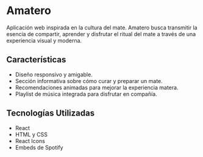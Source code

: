 # Amatero

Aplicación web inspirada en la cultura del mate. Amatero busca transmitir la esencia de compartir, aprender y disfrutar el ritual del mate a través de una experiencia visual y moderna.

## Características

- Diseño responsivo y amigable.
- Sección informativa sobre cómo curar y preparar un mate.
- Recomendaciones animadas para mejorar la experiencia matera.
- Playlist de música integrada para disfrutar en compañía.

## Tecnologías Utilizadas

- React
- HTML y CSS
- React Icons
- Embeds de Spotify
